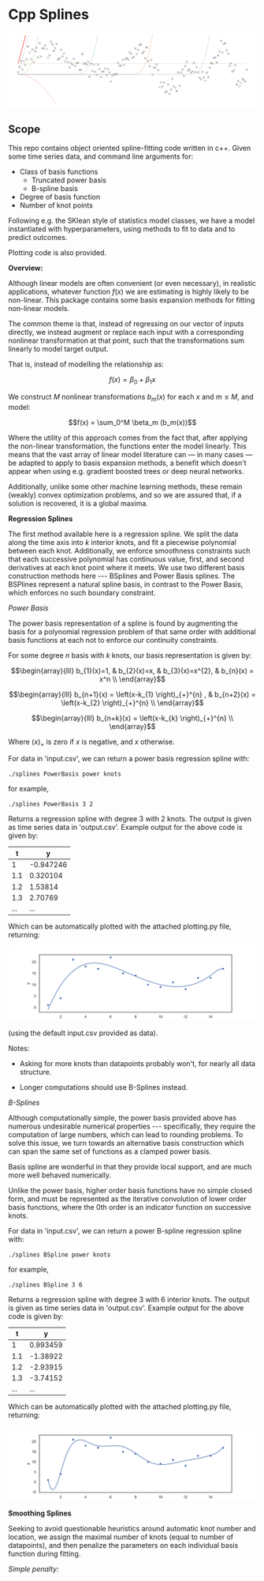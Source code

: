 # Cpp Splines

![header](https://raw.githubusercontent.com/JasonPekos/CppSplines/main/cubicanim.gif)

## Scope
This repo contains object oriented spline-fitting code written in c++. Given some time series data, and command line arguments for:


- Class of basis functions
    - Truncated power basis
    - B-spline basis
- Degree of basis function
- Number of knot points


Following e.g. the SKlean style of statistics model classes, we have a model instantiated with hyperparameters, using methods to fit to data and to predict outcomes. 

Plotting code is also provided. 

**Overview:**

Although linear models are often convenient (or even necessary), in realistic applications, whatever function $f(x)$ we are estimating is highly likely to be non-linear. This package contains some basis expansion methods for fitting non-linear models. 

The common theme is that, instead of regressing on our vector of inputs directly, we instead augment or replace each input with a corresponding nonlinear transformation at that point, such that the transformations sum linearly to model target output. 

That is, instead of modelling the relationship as:

$$f(x) = \beta_0 + \beta_1x$$

We construct $M$ nonlinear transformations $b_m(x)$ for each $x$ and $m \leq M$, and model:

$$f(x) = \sum_0^M \beta_m (b_m(x))$$

Where the utility of this approach comes from the fact that, after applying the non-linear transformation, the functions enter the model linearly. This means that the vast array of linear model literature can — in many cases — be adapted to apply to basis expansion methods, a benefit which doesn't appear when using e.g. gradient boosted trees or deep neural networks. 

Additionally, unlike some other machine learning methods, these remain (weakly) convex optimization problems, and so we are assured that, if a solution is recovered, it is a global maxima. 

**Regression Splines**

The first method available here is a regression spline. We split the data along the time axis into $k$ interior knots, and fit a piecewise polynomial between each knot. Additionally, we enforce smoothness constraints such that each successive polynomial has continuous value, first, and second derivatives at each knot point where it meets. We use two different basis construction methods here --- BSplines and Power Basis splines. The BSPlines represent a natural spline basis, in contrast to the Power Basis, which enforces no such boundary constraint. 

*Power Basis*

The power basis representation of a spline is found by augmenting the basis for a polynomial regression problem of that same order with additional basis functions at each not to enforce our continuity constraints.

For some degree $n$ basis with $k$ knots, our basis representation is given by:


$$\begin{array}{lll}
b_{1}(x)=1, & b_{2}(x)=x, & b_{3}(x)=x^{2}, & b_{n}(x) = x^n \\
\end{array}$$

$$\begin{array}{lll}
b_{n+1}(x) = \left(x-k_{1} \right)_{+}^{n} , & b_{n+2}(x) = \left(x-k_{2} \right)_{+}^{n}  \\
\end{array}$$

$$\begin{array}{lll}
b_{n+k}(x) = \left(x-k_{k} \right)_{+}^{n}  \\
\end{array}$$

Where $(x)_+$ is zero if $x$ is negative, and $x$ otherwise. 

For data in 'input.csv', we can return a power basis regression spline with:

```{bash}
./splines PowerBasis power knots
```

for example, 

```{bash}
./splines PowerBasis 3 2
```

Returns a regression spline with degree $3$ with $2$ knots. The output is given as time series data in 'output.csv'. Example output for the above code is given by:

| t | y |
| --- | ---|
|  1    | -0.947246   |
|  1.1    |  0.320104  |
|  1.2    |  1.53814  |
|  1.3    |  2.70769  |
|   ...   |  ...  |

Which can be automatically plotted with the attached plotting.py file, returning:

![plotone](https://raw.githubusercontent.com/JasonPekos/CppSplines/main/images/PowerBasis32.png)

(using the default input.csv provided as data).

Notes:

- Asking for more knots than datapoints probably won't, for nearly all data structure. 

- Longer computations should use B-Splines instead. 

*B-Splines*

Although computationally simple, the power basis provided above has numerous undesirable numerical properties --- specifically, they require the computation of large numbers, which can lead to rounding problems. To solve this issue, we turn towards an alternative basis construction which can span the same set of functions as a clamped power basis. 

Basis spline are wonderful in that they provide local support, and are much more well behaved numerically. 

Unlike the power basis, higher order basis functions have no simple closed form, and must be represented as the iterative convolution of lower order basis functions, where the $0$th order is an indicator function on successive knots.

For data in 'input.csv', we can return a power B-spline regression spline with:

```{bash}
./splines BSpline power knots
```

for example, 

```{bash}
./splines BSpline 3 6
```

Returns a regression spline with degree $3$ with $6$ interior knots. The output is given as time series data in 'output.csv'. Example output for the above code is given by:

| t | y |
| --- | ---|
|  1    | 0.993459   |
|  1.1    |  -1.38922  |
|  1.2    |  -2.93915  |
|  1.3    | -3.74152  |
|   ...   |  ...  |

Which can be automatically plotted with the attached plotting.py file, returning:


![plotone](https://raw.githubusercontent.com/JasonPekos/CppSplines/main/images/BSpline36.png)



**Smoothing Splines**

Seeking to avoid questionable heuristics around automatic knot number and location, we assign the maximal number of knots (equal to number of datapoints), and then penalize the parameters on each individual basis function during fitting. 

*Simple penalty:*












